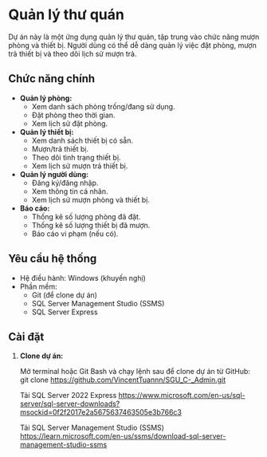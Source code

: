 # Quản lý thư quán 

Dự án này là một ứng dụng quản lý thư quán, tập trung vào chức năng mượn phòng và thiết bị. Người dùng có thể dễ dàng quản lý việc đặt phòng, mượn trả thiết bị và theo dõi lịch sử mượn trả.

## Chức năng chính

* **Quản lý phòng:**
    * Xem danh sách phòng trống/đang sử dụng.
    * Đặt phòng theo thời gian.
    * Xem lịch sử đặt phòng.
* **Quản lý thiết bị:**
    * Xem danh sách thiết bị có sẵn.
    * Mượn/trả thiết bị.
    * Theo dõi tình trạng thiết bị.
    * Xem lịch sử mượn trả thiết bị.
* **Quản lý người dùng:**
    * Đăng ký/đăng nhập.
    * Xem thông tin cá nhân.
    * Xem lịch sử mượn phòng và thiết bị.
* **Báo cáo:**
    * Thống kê số lượng phòng đã đặt.
    * Thống kê số lượng thiết bị đã mượn.
    * Báo cáo vi phạm (nếu có).

## Yêu cầu hệ thống

* Hệ điều hành: Windows (khuyến nghị)
* Phần mềm:
    * Git (để clone dự án)
    * SQL Server Management Studio (SSMS)
    * SQL Server Express

## Cài đặt

1. **Clone dự án:**

   Mở terminal hoặc Git Bash và chạy lệnh sau để clone dự án từ GitHub:
   git clone https://github.com/VincentTuannn/SGU_C-_Admin.git

   Tải SQL Server 2022 Express 
   https://www.microsoft.com/en-us/sql-server/sql-server-downloads?msockid=0f2f2017e2a5675637463505e3b766c3

   Tải SQL Server Management Studio (SSMS)
   https://learn.microsoft.com/en-us/ssms/download-sql-server-management-studio-ssms
   
